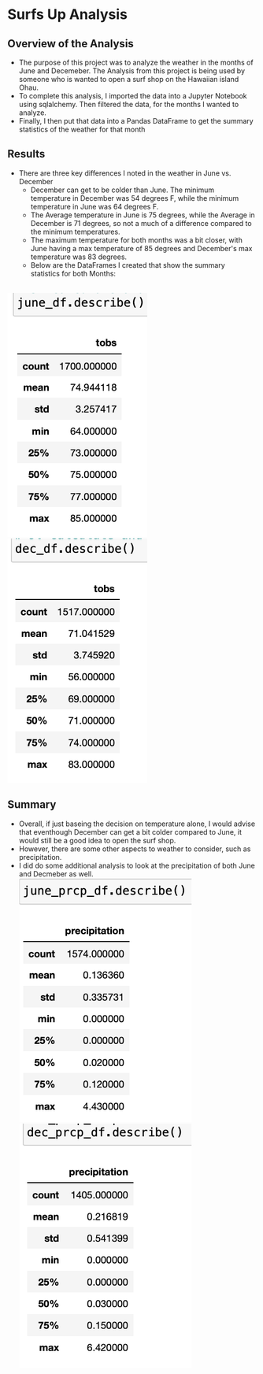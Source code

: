 # Surfs Up Analysis
## Overview of the Analysis
* The purpose of this project was to analyze the weather in the months of June and Decemeber.  The Analysis from this project is being used by someone who is wanted to open a surf shop on the Hawaiian island Ohau.
* To complete this analysis, I imported the data into a Jupyter Notebook using sqlalchemy.  Then filtered the data, for the months I wanted to analyze.  
* Finally, I then put that data into a Pandas DataFrame to get the summary statistics of the weather for that month
## Results
* There are three key differences I noted in the weather in June vs. December
  * December can get to be colder than June.  The minimum temperature in December was 54 degrees F, while the minimum temperature in June was 64 degrees F.
  * The Average temperature in June is 75 degrees, while the Average in December is 71 degrees, so not a much of a difference compared to the minimum temperatures.
  * The maximum temperature for both months was a bit closer, with June having a max temperature of 85 degrees and December's max temperature was 83 degrees.
  * Below are the DataFrames I created that show the summary statistics for both Months:
  <br/>
  
 ![](resources/June_df.png)
 ![](resources/dec_df.png)
 ## Summary
 * Overall, if just baseing the decision on temperature alone, I would advise that eventhough December can get a bit colder compared to June, it would still be a good idea to open the surf shop. 
 * However, there are some other aspects to weather to consider, such as precipitation.
 * I did do some additional analysis to look at the precipitation of both June and Decmeber as well.
 ![](resources/june_prcp.png)
 ![](resources/dec_prcp.png)
 
